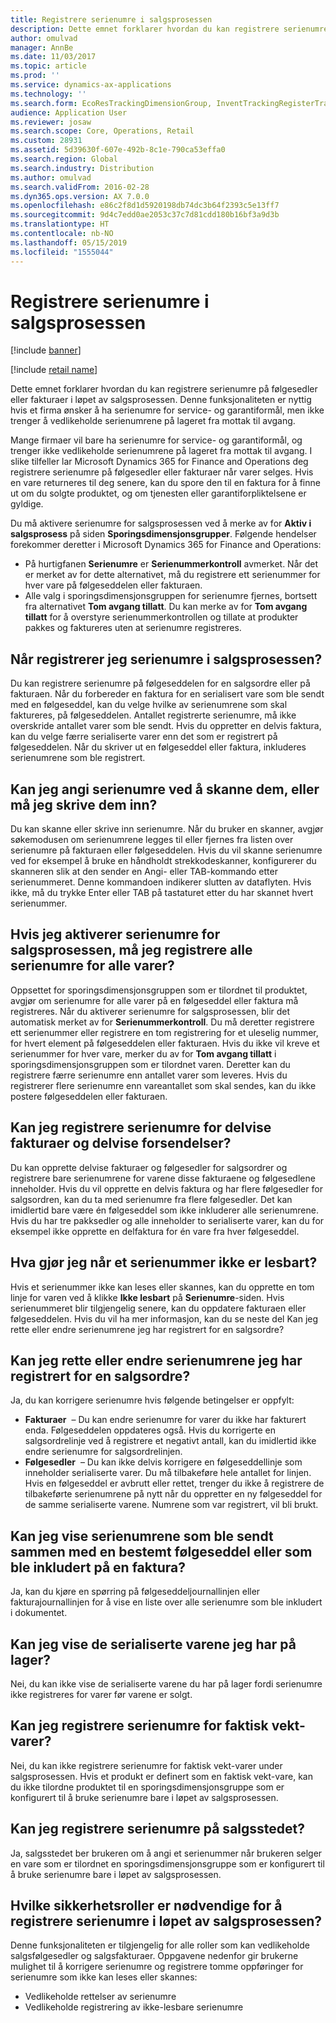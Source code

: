 ```yaml
---
title: Registrere serienumre i salgsprosessen
description: Dette emnet forklarer hvordan du kan registrere serienumre på følgesedler eller fakturaer i løpet av salgsprosessen. Denne funksjonaliteten er nyttig hvis et firma ønsker å ha serienumre for service- og garantiformål, men ikke trenger å vedlikeholde serienumrene på lageret fra mottak til avgang.
author: omulvad
manager: AnnBe
ms.date: 11/03/2017
ms.topic: article
ms.prod: ''
ms.service: dynamics-ax-applications
ms.technology: ''
ms.search.form: EcoResTrackingDimensionGroup, InventTrackingRegisterTrans, SalesEditLines, SalesTable
audience: Application User
ms.reviewer: josaw
ms.search.scope: Core, Operations, Retail
ms.custom: 28931
ms.assetid: 5d39630f-607e-492b-8c1e-790ca53effa0
ms.search.region: Global
ms.search.industry: Distribution
ms.author: omulvad
ms.search.validFrom: 2016-02-28
ms.dyn365.ops.version: AX 7.0.0
ms.openlocfilehash: e86c2f8d1d5920198db74dc3b64f2393c5e13ff7
ms.sourcegitcommit: 9d4c7edd0ae2053c37c7d81cdd180b16bf3a9d3b
ms.translationtype: HT
ms.contentlocale: nb-NO
ms.lasthandoff: 05/15/2019
ms.locfileid: "1555044"
---
```

# <a name="register-serial-numbers-in-the-sales-process"></a>Registrere serienumre i salgsprosessen

[!include [banner](../includes/banner.md)]

[!include [retail name](../includes/retail-name.md)]

Dette emnet forklarer hvordan du kan registrere serienumre på følgesedler eller fakturaer i løpet av salgsprosessen. Denne funksjonaliteten er nyttig hvis et firma ønsker å ha serienumre for service- og garantiformål, men ikke trenger å vedlikeholde serienumrene på lageret fra mottak til avgang.

Mange firmaer vil bare ha serienumre for service- og garantiformål, og trenger ikke vedlikeholde serienumrene på lageret fra mottak til avgang. I slike tilfeller lar Microsoft Dynamics 365 for Finance and Operations deg registrere serienumre på følgesedler eller fakturaer når varer selges. Hvis en vare returneres til deg senere, kan du spore den til en faktura for å finne ut om du solgte produktet, og om tjenesten eller garantiforpliktelsene er gyldige.

Du må aktivere serienumre for salgsprosessen ved å merke av for **Aktiv i salgsprosess** på siden **Sporingsdimensjonsgrupper**. Følgende hendelser forekommer deretter i Microsoft Dynamics 365 for Finance and Operations:
-   På hurtigfanen **Serienumre** er **Serienummerkontroll** avmerket. Når det er merket av for dette alternativet, må du registrere ett serienummer for hver vare på følgeseddelen eller fakturaen.
-   Alle valg i sporingsdimensjonsgruppen for serienumre fjernes, bortsett fra alternativet **Tom avgang tillatt**. Du kan merke av for **Tom avgang tillatt** for å overstyre serienummerkontrollen og tillate at produkter pakkes og faktureres uten at serienumre registreres.

## <a name="when-do-i-register-serial-numbers-during-the-sales-process"></a>Når registrerer jeg serienumre i salgsprosessen?
Du kan registrere serienumre på følgeseddelen for en salgsordre eller på fakturaen. Når du forbereder en faktura for en serialisert vare som ble sendt med en følgeseddel, kan du velge hvilke av serienumrene som skal faktureres, på følgeseddelen. Antallet registrerte serienumre, må ikke overskride antallet varer som ble sendt. Hvis du oppretter en delvis faktura, kan du velge færre serialiserte varer enn det som er registrert på følgeseddelen. Når du skriver ut en følgeseddel eller faktura, inkluderes serienumrene som ble registrert.

## <a name="can-i-enter-serial-numbers-by-scanning-them-or-do-i-have-to-type-them"></a>Kan jeg angi serienumre ved å skanne dem, eller må jeg skrive dem inn?
Du kan skanne eller skrive inn serienumre. Når du bruker en skanner, avgjør søkemodusen om serienumrene legges til eller fjernes fra listen over serienumre på fakturaen eller følgeseddelen. Hvis du vil skanne serienumre ved for eksempel å bruke en håndholdt strekkodeskanner, konfigurerer du skanneren slik at den sender en Angi- eller TAB-kommando etter serienummeret. Denne kommandoen indikerer slutten av dataflyten. Hvis ikke, må du trykke Enter eller TAB på tastaturet etter du har skannet hvert serienummer.

## <a name="if-i-enable-serial-numbers-for-the-sales-process-do-i-have-to-register-all-serial-numbers-for-all-items"></a>Hvis jeg aktiverer serienumre for salgsprosessen, må jeg registrere alle serienumre for alle varer?
Oppsettet for sporingsdimensjonsgruppen som er tilordnet til produktet, avgjør om serienumre for alle varer på en følgeseddel eller faktura må registreres. Når du aktiverer serienumre for salgsprosessen, blir det automatisk merket av for **Serienummerkontroll**. Du må deretter registrere ett serienummer eller registrere en tom registrering for et uleselig nummer, for hvert element på følgeseddelen eller fakturaen. Hvis du ikke vil kreve et serienummer for hver vare, merker du av for **Tom avgang tillatt** i sporingsdimensjonsgruppen som er tilordnet varen. Deretter kan du registrere færre serienumre enn antallet varer som leveres. Hvis du registrerer flere serienumre enn vareantallet som skal sendes, kan du ikke postere følgeseddelen eller fakturaen.

## <a name="can-i-register-serial-numbers-for-partial-invoices-and-partial-shipments"></a>Kan jeg registrere serienumre for delvise fakturaer og delvise forsendelser?
Du kan opprette delvise fakturaer og følgesedler for salgsordrer og registrere bare serienumrene for varene disse fakturaene og følgesedlene inneholder. Hvis du vil opprette en delvis faktura og har flere følgesedler for salgsordren, kan du ta med serienumre fra flere følgesedler. Det kan imidlertid bare være én følgeseddel som ikke inkluderer alle serienumrene. Hvis du har tre pakksedler og alle inneholder to serialiserte varer, kan du for eksempel ikke opprette en delfaktura for én vare fra hver følgeseddel.

## <a name="what-do-i-do-when-a-serial-number-isnt-readable"></a>Hva gjør jeg når et serienummer ikke er lesbart?
Hvis et serienummer ikke kan leses eller skannes, kan du opprette en tom linje for varen ved å klikke **Ikke lesbart** på **Serienumre**-siden. Hvis serienummeret blir tilgjengelig senere, kan du oppdatere fakturaen eller følgeseddelen. Hvis du vil ha mer informasjon, kan du se neste del Kan jeg rette eller endre serienumrene jeg har registrert for en salgsordre?

## <a name="can-i-correct-or-change-the-serial-numbers-that-i-have-registered-for-a-sales-order"></a>Kan jeg rette eller endre serienumrene jeg har registrert for en salgsordre?
Ja, du kan korrigere serienumre hvis følgende betingelser er oppfylt:
-   **Fakturaer**  – Du kan endre serienumre for varer du ikke har fakturert enda. Følgeseddelen oppdateres også. Hvis du korrigerte en salgsordrelinje ved å registrere et negativt antall, kan du imidlertid ikke endre serienumre for salgsordrelinjen.
-   **Følgesedler**  – Du kan ikke delvis korrigere en følgeseddellinje som inneholder serialiserte varer. Du må tilbakeføre hele antallet for linjen. Hvis en følgeseddel er avbrutt eller rettet, trenger du ikke å registrere de tilbakeførte serienumrene på nytt når du oppretter en ny følgeseddel for de samme serialiserte varene. Numrene som var registrert, vil bli brukt.

## <a name="can-i-view-the-serial-numbers-that-were-shipped-together-with-a-specific-packing-slip-or-that-were-included-on-an-invoice"></a>Kan jeg vise serienumrene som ble sendt sammen med en bestemt følgeseddel eller som ble inkludert på en faktura?
Ja, kan du kjøre en spørring på følgeseddeljournallinjen eller fakturajournallinjen for å vise en liste over alle serienumre som ble inkludert i dokumentet.

## <a name="can-i-view-the-serialized-items-that-i-have-on-hand"></a>Kan jeg vise de serialiserte varene jeg har på lager?
Nei, du kan ikke vise de serialiserte varene du har på lager fordi serienumre ikke registreres for varer før varene er solgt.

## <a name="can-i-register-serial-numbers-for-catchweight-items"></a>Kan jeg registrere serienumre for faktisk vekt-varer?
Nei, du kan ikke registrere serienumre for faktisk vekt-varer under salgsprosessen. Hvis et produkt er definert som en faktisk vekt-vare, kan du ikke tilordne produktet til en sporingsdimensjonsgruppe som er konfigurert til å bruke serienumre bare i løpet av salgsprosessen.

## <a name="can-i-register-serial-numbers-at-the-retail-pos"></a>Kan jeg registrere serienumre på salgsstedet?

Ja, salgsstedet ber brukeren om å angi et serienummer når brukeren selger en vare som er tilordnet en sporingsdimensjonsgruppe som er konfigurert til å bruke serienumre bare i løpet av salgsprosessen.

## <a name="what-security-roles-are-required-in-order-to-register-serial-numbers-during-the-sales-process"></a>Hvilke sikkerhetsroller er nødvendige for å registrere serienumre i løpet av salgsprosessen?
Denne funksjonaliteten er tilgjengelig for alle roller som kan vedlikeholde salgsfølgesedler og salgsfakturaer. Oppgavene nedenfor gir brukerne mulighet til å korrigere serienumre og registrere tomme oppføringer for serienumre som ikke kan leses eller skannes:
-   Vedlikeholde rettelser av serienumre
-   Vedlikeholde registrering av ikke-lesbare serienumre





